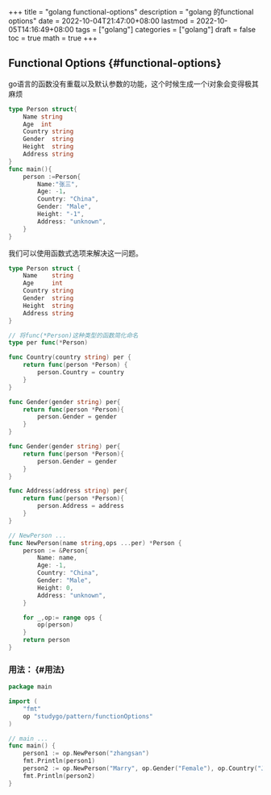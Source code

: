 +++
title = "golang functional-options"
description = "golang 的functional options"
date = 2022-10-04T21:47:00+08:00
lastmod = 2022-10-05T14:16:49+08:00
tags = ["golang"]
categories = ["golang"]
draft = false
toc = true
math = true
+++

<!--more-->


## Functional Options {#functional-options}

go语言的函数没有重载以及默认参数的功能，这个时候生成一个i对象会变得极其麻烦

```go
type Person struct{
    Name string
    Age  int
    Country string
    Gender  string
    Height  string
    Address string
}
func main(){
    person :=Person{
        Name:"张三",
        Age: -1，
        Country: "China",
        Gender: "Male",
        Height: "-1",
        Address: "unknown",
    }
}
```

我们可以使用函数式选项来解决这一问题。

```go
type Person struct {
    Name    string
    Age     int
    Country string
    Gender  string
    Height  string
    Address string
}

// 将func(*Person)这种类型的函数简化命名
type per func(*Person)

func Country(country string) per {
    return func(person *Person) {
        person.Country = country
    }
}

func Gender(gender string) per{
    return func(person *Person){
        person.Gender = gender
    }
}

func Gender(gender string) per{
    return func(person *Person){
        person.Gender = gender
    }
}

func Address(address string) per{
    return func(person *Person){
        person.Address = address
    }
}

// NewPerson ...
func NewPerson(name string,ops ...per) *Person {
    person := &Person{
        Name: name,
        Age: -1,
        Country: "China",
        Gender: "Male",
        Height: 0,
        Address: "unknown",
    }

    for _,op:= range ops {
        op(person)
    }
    return person
}
```


### 用法： {#用法}

```go
package main

import (
    "fmt"
    op "studygo/pattern/functionOptions"
)

// main ...
func main() {
    person1 := op.NewPerson("zhangsan")
    fmt.Println(person1)
    person2 := op.NewPerson("Marry", op.Gender("Female"), op.Country("Japan"))
    fmt.Println(person2)
}
```
